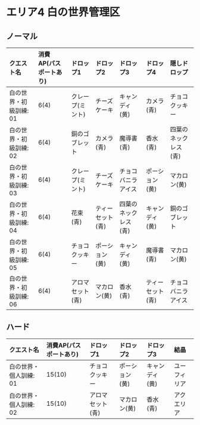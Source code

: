 # エリア4 白の世界管理区

## ノーマル

|クエスト名|消費AP(パスポートあり)|ドロップ1|ドロップ2|ドロップ3|ドロップ4|隠しドロップ|
|:--|:--|:--|:--|:--|:--|:--|
|白の世界・初級訓練: 01|6(4)|クレープ(ミント)|チーズケーキ|キャンディ(黄)|カメラ(青)|チョコクッキー|
|白の世界・初級訓練: 02|6(4)|銅のゴブレット|カメラ(青)|魔導書(青)|香水(青)|四葉のネックレス(青)|
|白の世界・初級訓練: 03|6(4)|クレープ(ミント)|チーズケーキ|チョコバニラアイス|ポーション(黄)|マカロン(黄)|
|白の世界・初級訓練: 04|6(4)|花束(青)|ティーセット(青)|四葉のネックレス(青)|キャンディ(黄)|銅のゴブレット|
|白の世界・初級訓練: 05|6(4)|チョコクッキー|ポーション(黄)|キャンディ(黄)|魔導書(青)|マカロン(黄)|
|白の世界・初級訓練: 06|6(4)|アロマセット(青)|マカロン(黄)|香水(青)|ティーセット(青)|チョコバニラアイス|

## ハード

|クエスト名|消費AP(パスポートあり)|ドロップ1|ドロップ2|ドロップ3|結晶|
|:--|:--|:--|:--|:--|:--|
|白の世界・個人訓練: 01|15(10)|チョコクッキー|ポーション(黄)|キャンディ(黄)|ユーフィリア|
|白の世界・個人訓練: 02|15(10)|アロマセット(青)|マカロン(黄)|香水(青)|アクエリア|
